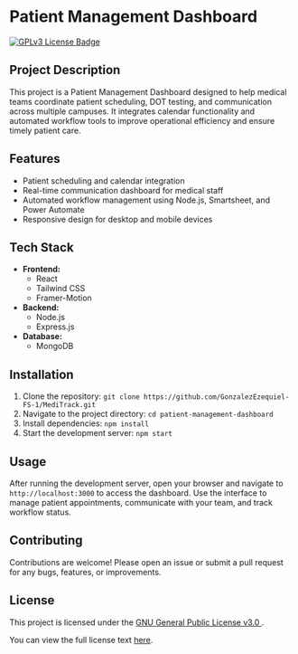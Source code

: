 <h1>Patient Management Dashboard</h1>
  
  <p>
    <a href="https://www.gnu.org/licenses/gpl-3.0.en.html" target="_blank" rel="noopener noreferrer">
      <img src="https://img.shields.io/badge/License-GPLv3-blue.svg" alt="GPLv3 License Badge" />
    </a>
  </p>

  <h2>Project Description</h2>
  <p>
    This project is a Patient Management Dashboard designed to help medical teams coordinate patient scheduling, DOT testing, and communication across multiple campuses. It integrates calendar functionality and automated workflow tools to improve operational efficiency and ensure timely patient care.
  </p>

  <h2>Features</h2>
  <ul>
    <li>Patient scheduling and calendar integration</li>
    <li>Real-time communication dashboard for medical staff</li>
    <li>Automated workflow management using Node.js, Smartsheet, and Power Automate</li>
    <li>Responsive design for desktop and mobile devices</li>
  </ul>

  <h2>Tech Stack</h2>
  <ul>
    <li><strong>Frontend:</strong><ul><li>React</li><li>Tailwind CSS</li><li>Framer-Motion</li></ul></li>
    <li><strong>Backend:</strong><ul><li>Node.js</li><li>Express.js</li></ul>
    <li><strong>Database:</strong><ul><li>MongoDB</li></ul>
  </ul>

  <h2>Installation</h2>
  <ol>
    <li>Clone the repository: <code>git clone https://github.com/GonzalezEzequiel-FS-1/MediTrack.git</code></li>
    <li>Navigate to the project directory: <code>cd patient-management-dashboard</code></li>
    <li>Install dependencies: <code>npm install</code></li>
    <li>Start the development server: <code>npm start</code></li>
  </ol>

  <h2>Usage</h2>
  <p>
    After running the development server, open your browser and navigate to <code>http://localhost:3000</code> to access the dashboard. Use the interface to manage patient appointments, communicate with your team, and track workflow status.
  </p>

  <h2>Contributing</h2>
  <p>
    Contributions are welcome! Please open an issue or submit a pull request for any bugs, features, or improvements.
  </p>

  <h2>License</h2>
  <p>
    This project is licensed under the 
    <a href="https://www.gnu.org/licenses/gpl-3.0.en.html" target="_blank" rel="noopener noreferrer">
      GNU General Public License v3.0
    </a>.
  </p>
  <p>
    You can view the full license text 
    <a href="https://www.gnu.org/licenses/gpl-3.0.txt" target="_blank" rel="noopener noreferrer">here</a>.
  </p>
